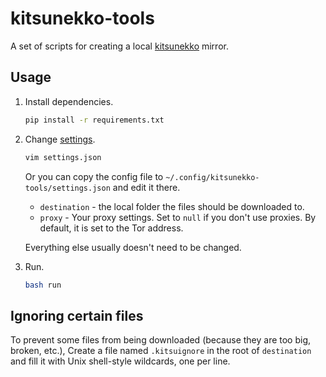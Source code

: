 # kitsunekko-tools

A set of scripts for creating a
local [kitsunekko](http://kitsunekko.net/dirlist.php?dir=subtitles/japanese/&sort=date&order=desc)
mirror.

## Usage

1) Install dependencies.

    ``` bash
    pip install -r requirements.txt
    ```
2) Change [settings](settings.json).

    ``` bash
    vim settings.json
    ```

   Or you can copy the config file to `~/.config/kitsunekko-tools/settings.json` and edit it there.

    * `destination` - the local folder the files should be downloaded to.
    * `proxy` - Your proxy settings.
      Set to `null` if you don't use proxies.
      By default, it is set to the Tor address.

   Everything else usually doesn't need to be changed.
3) Run.

    ``` bash
    bash run
    ```

## Ignoring certain files

To prevent some files from being downloaded (because they are too big, broken, etc.),
Create a file named `.kitsuignore` in the root of `destination`
and fill it with Unix shell-style wildcards, one per line.
